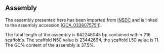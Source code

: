 **Assembly**
--------

The assembly presented here has been imported from [INSDC](http://www.insdc.org) and is linked to the assembly accession [[GCA\_033807575.1](http://www.ebi.ac.uk/ena/data/view/GCA_033807575.1)].

The total length of the assembly is 642246045 bp contained within 216 scaffolds.
The scaffold N50 value is 23442694, the scaffold L50 value is 11.
The GC% content of the assembly is 37.5%.
